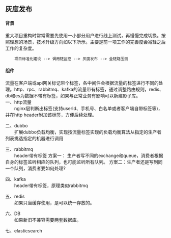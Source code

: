 ## 灰度发布

#### 背景
重大项目重构时常常需要先使用一小部分用户进行线上测试，再慢慢完成切换。按照理想的场景，技术升级方向如以下所示。主要是前一项工作的完善度会减轻之后工作的复杂度。

```
	项目标准化建设 --> 调用链监控 --> 灰度发布 --> 全链路压测
```

#### 组件
流量在客户端或api网关标记带个标签，各中间件会根据流量的标签进行不同的处理。http、rpc、rabbitmq、kafka的流量带有标签，通过调整路由规则，redis、db和es为数据不带有标签，如果与正常业务有影响可以新建影子库。  
一、http流量  
&emsp;&emsp;nginx层判断出标签(支持userId、手机号、白名单或者客户端自带标签等)，并在http header附加该标签，方便后续处理。  

二、dubbo  
&emsp;&emsp;扩展dubbo负载均衡，实现按流量标签实现的负载均衡算法从指定的生产者列表挑选指定的机器进行调用

三、rabbitmq  
&emsp;&emsp;header带有标签
方案一： 生产者写不同的exchange和queue，消费者根据自身的标签监听相应的队列，也可能监听所有队列。
方案二：生产者还是写到同一个队列，消费者要如何处理?

四、kafka  
&emsp;&emsp;header带有标签，原理类似rabbitmq
  
五、redis  
&emsp;&emsp;如果只当缓存使用，是可以统一存放的。  

六、DB  
&emsp;&emsp;如果新旧不兼容需要两套数据库。  

七、elasticsearch
&emsp;&emsp;  